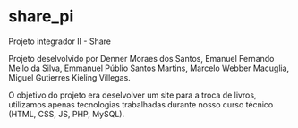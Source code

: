 # share_pi
Projeto integrador II - Share

Projeto deselvolvido por Denner Moraes dos Santos, Emanuel Fernando Mello da Silva, Emmanuel Públio Santos Martins, Marcelo Webber Macuglia, Miguel Gutierres Kieling Villegas.

O objetivo do projeto era deselvolver um site para a troca de livros, utilizamos apenas tecnologias trabalhadas durante nosso curso técnico (HTML, CSS, JS, PHP, MySQL).
